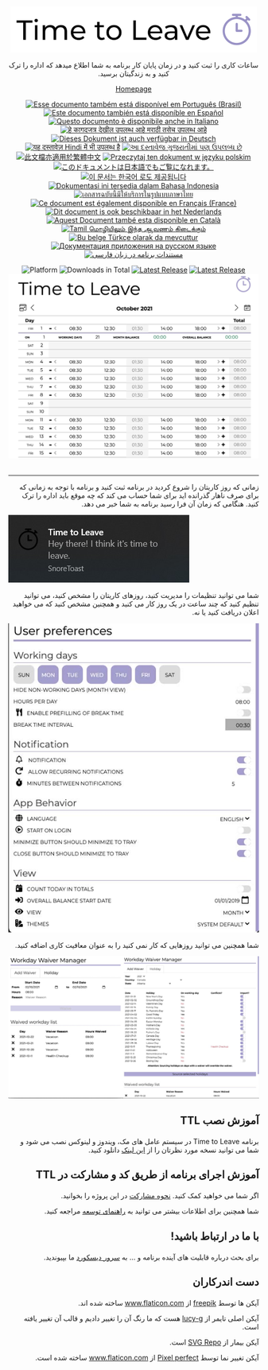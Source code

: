 <div align="center">
  <img src="assets/timetoleave.png" alt="Time to Leave Logo">

  <p dir="rtl">ساعات کاری را ثبت کنید و در زمان پایان کار برنامه به شما اطلاع میدهد که اداره را ترک کنید و به زندگیتان برسید.</p>

[Homepage](https://timetoleave.app/)

<a href="docs/README-pt-BR.md"><img src="https://img.shields.io/badge/pt--BR-Portugu%C3%AAs-purple" alt="Esse documento também está disponível em Português (Brasil)"></a>
<a href="docs/README-es.md"><img src="https://img.shields.io/badge/es-Espa%C3%B1ol-purple" alt="Este documento también está disponíble en Español"></a>
<a href="docs/README-it.md"><img src="https://img.shields.io/badge/it-Italiano-purple" alt="Questo documento è disponibile anche in Italiano"></a>
<a href="docs/README-mr.md"><img src="https://img.shields.io/badge/mr-मराठी-purple" alt="हे कागदजत्र देखील उपलब्ध आहे मराठी तसेच उपलब्ध आहे"></a>
<a href="docs/README-de-DE.md"><img src="https://img.shields.io/badge/de--DE-Deutsch-purple" alt="Dieses Dokument ist auch verfügbar in Deutsch"></a>
<a href="docs/README-hi.md"><img src="https://img.shields.io/badge/hi-Hindi-purple" alt="यह दस्तावेज़ Hindi में भी उपलब्ध है"></a>
<a href="docs/README-gu.md"><img src="https://img.shields.io/badge/hi-gujarati-purple" alt="આ દસ્તાવેજ ગુજરાતીમાં પણ ઉપલબ્ધ છે"></a>
<a href="docs/README-zh-TW.md"><img src="https://img.shields.io/badge/zh--TW-繁體中文-purple" alt="此文檔亦適用於繁體中文"></a>
<a href="docs/README-pl.md"><img src="https://img.shields.io/badge/pl-Polski-purple" alt="Przeczytaj ten dokument w języku polskim"></a>
<a href="docs/README-ja.md"><img src="https://img.shields.io/badge/ja-日本語-purple" alt="このドキュメントは日本語でもご覧になれます。"></a>
<a href="docs/README-ko.md"><img src="https://img.shields.io/badge/ko-한국어-purple" alt="이 문서는 한국어 로도 제공됩니다"></a>
<a href="docs/README-id-ID.md"><img src="https://img.shields.io/badge/id--ID-Bahasa%20Indonesia-purple" alt="Dokumentasi ini tersedia dalam Bahasa Indonesia"></a>
<a href="docs/README-th-TH.md"><img src="https://img.shields.io/badge/th--TH-ภาษาไทย-purple" alt="เอกสารฉบับนี้มีให้บริการในรูปแบบภาษาไทย"></a>
<a href="docs/README-fr-FR.md"><img src="https://img.shields.io/badge/fr--FR-Fran%C3%A7ais%20(France)-purple" alt="Ce document est également disponible en Français (France)"></a>
<a href="docs/README-nl.md"><img src="https://img.shields.io/badge/nl-Nederlands-purple" alt="Dit document is ook beschikbaar in het Nederlands"></a>
<a href="docs/README-ca-CA.md"><img src="https://img.shields.io/badge/ca--CA-Catal&agrave-purple" alt="Aquest Document també esta disponible en Català"></a>
<a href="docs/README-ta.md"><img src="https://img.shields.io/badge/ta-Tamil-purple" alt="Tamil மொழியிலும் இந்த ஆவணம் கிடைக்கும்"></a>
<a href="docs/README-tr-TR.md"><img src="https://img.shields.io/badge/tr-T%C3%BCrk%C3%A7e-purple" alt="Bu belge Türkçe olarak da mevcuttur"></a>
<a href="docs/README-ru-RU.md"><img src="https://img.shields.io/badge/ru-%D0%A0%D1%83%D1%81%D1%81%D0%BA%D0%B8%D0%B9-purple" alt="Документация приложения на русском языке"></a>
<a href="docs/README-fa-IR.md"><img src="https://img.shields.io/badge/fa-Persian-purple" alt="مستندات برنامه در زبان فارسی"></a>
<br/>

<img src="https://img.shields.io/badge/platforms-Windows%20%7C%20MacOS%20%7C%20Linux-green" alt="Platform">
<img src="https://img.shields.io/github/downloads/thamara/time-to-leave/total" alt="Downloads in Total">
<a href="https://github.com/thamara/time-to-leave/releases/latest"><img src="https://img.shields.io/github/v/release/thamara/time-to-leave" alt="Latest Release"></a>
<a href="http://makeapullrequest.com/"><img src="https://img.shields.io/badge/PRs-welcome-purple" alt="Latest Release"></a>

   <br/>

  <img src="./docs/images/screenshot.jpg" alt="Time to Leave Screenshot">

  <br/>

  <br/>
</div>

---
<p dir="rtl">زمانی که روز کاریتان را شروع کردید در برنامه ثبت کنید و برنامه با توجه به زمانی که برای صرف ناهار گذرانده اید برای شما حساب می کند که چه موقع باید اداره را ترک کنید. هنگامی که زمان آن فرا رسید برنامه به شما خبر می دهد.</p>

<img src="./docs/images/notification.jpg" alt="Time to Leave Notification">

<p dir="rtl">شما می توانید تنظیمات را مدیریت کنید، روزهای کاریتان را مشخص کنید، می توانید تنظیم کنید که چند ساعت در یک روز کار می کنید و همچنین مشخص کنید که می خواهید اعلان دریافت کنید یا نه.</p>

<img src="./docs/images/preferences.jpg" alt="Time to Leave Preferences">

<p dir="rtl">شما همچنین می توانید روزهایی که کار نمی کنید را به عنوان معافیت کاری اضافه کنید.</p>

<img src="./docs/images/waiver_manager.jpg" alt="Time to Leave Waiver Manager">

## <p dir="rtl">آموزش نصب TTL</p>

<p dir="rtl">برنامه Time to Leave در سیستم عامل های مک، ویندوز و لینوکس نصب می شود و شما می توانید نسخه مورد نظرتان را از <a href="https://github.com/thamara/time-to-leave/releases/latest">این لینک</a> دانلود کنید.</p>


## <p dir="rtl">آموزش اجرای برنامه از طریق کد و مشارکت در TTL</p>

<p dir="rtl">اگر شما می خواهید کمک کنید. <a href="CONTRIBUTING.md">نحوه مشارکت</a> در این پروژه را بخوانید.</p>
<p dir="rtl">شما همچنین برای اطلاعات بیشتر می توانید به <a href="DEVELOPMENT.md">راهنمای توسعه</a> مراجعه کنید.</p>

## <p dir="rtl">با ما در ارتباط باشید!</p>

<p dir="rtl">برای بحث درباره قابلیت های آینده برنامه و ... به <a href="https://discord.gg/P3KkEF5">سرور دیسکورد</a> ما بپیوندید.</p>

## <p dir="rtl">دست اندرکاران</p>

<p dir="rtl">آیکن ها توسط <a href="https://www.flaticon.com/authors/freepik">freepik</a> از <a href="https://www.flaticon.com">www.flaticon.com</a> ساخته شده اند.</p>

<p dir="rtl">آیکن اصلی تایمر از <a href="https://icon-icons.com/icon/timer/121243">lucy-g</a> هست که ما رنگ آن را تغییر دادیم و قالب آن تغییر یافته است.</p>

<p dir="rtl">آیکن بیمار از <a href="https://www.svgrepo.com/svg/271898/sick">SVG Repo</a> است.</p>

<p dir="rtl">آیکن تغییر نما توسط <a href="https://www.flaticon.com/authors/pixel-perfect">Pixel perfect</a> از <a href="https://www.flaticon.com">www.flaticon.com</a> ساخته شده است.</p>
